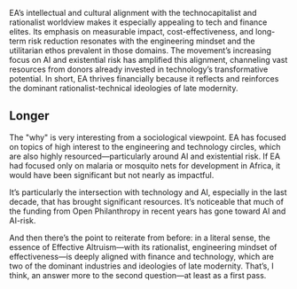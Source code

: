 EA’s intellectual and cultural alignment with the technocapitalist and rationalist worldview makes it especially appealing to tech and finance elites. Its emphasis on measurable impact, cost-effectiveness, and long-term risk reduction resonates with the engineering mindset and the utilitarian ethos prevalent in those domains. The movement’s increasing focus on AI and existential risk has amplified this alignment, channeling vast resources from donors already invested in technology’s transformative potential. In short, EA thrives financially because it reflects and reinforces the dominant rationalist-technical ideologies of late modernity.

## Longer

The "why" is very interesting from a sociological viewpoint. EA has focused on topics of high interest to the engineering and technology circles, which are also highly resourced—particularly around AI and existential risk. If EA had focused only on malaria or mosquito nets for development in Africa, it would have been significant but not nearly as impactful.

It’s particularly the intersection with technology and AI, especially in the last decade, that has brought significant resources. It’s noticeable that much of the funding from Open Philanthropy in recent years has gone toward AI and AI-risk.

And then there’s the point to reiterate from before: in a literal sense, the essence of Effective Altruism—with its rationalist, engineering mindset of effectiveness—is deeply aligned with finance and technology, which are two of the dominant industries and ideologies of late modernity. That’s, I think, an answer more to the second question—at least as a first pass.